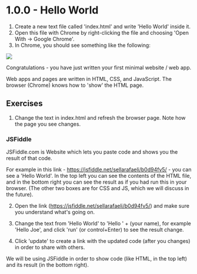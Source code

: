 # 1.0.0 - Hello World 

1. Create a new text file called 'index.html' and write 'Hello World' inside it. 
2. Open this file with Chrome by right-clicking the file and choosing 'Open With -> Google Chrome'.
3. In Chrome, you should see something like the following:

<img src='http://i.imgur.com/kN5XqOG.png'/>

Congratulations - you have just written your first minimal website / web app. 

Web apps and pages are written in HTML, CSS, and JavaScript. The browser (Chrome) knows how to 'show' the HTML page. 

## Exercises

1. Change the text in index.html and refresh the browser page. Note how the page you see changes.

### JSFiddle

JSFiddle.com is Website which lets you paste code and shows you the result of that code.

For example in this link - https://jsfiddle.net/sellarafaeli/b0d94fv5/ - you can see a 'Hello World'. In the top left you can see the contents of the HTML file, and in the bottom right you can see the result as if you had run this in your browser. (The other two boxes are for CSS and JS, which we will discuss in the future). 

2. Open the link (https://jsfiddle.net/sellarafaeli/b0d94fv5/) and make sure you understand what's going on.

3. Change the text from 'Hello World' to 'Hello ' + (your name), for example 'Hello Joe', and click 'run' (or control+Enter) to see the result change. 

4. Click 'update' to create a link with the updated code (after you changes) in order to share with others. 

We will be using JSFiddle in order to show code (like HTML, in the top left) and its result (in the bottom right). 